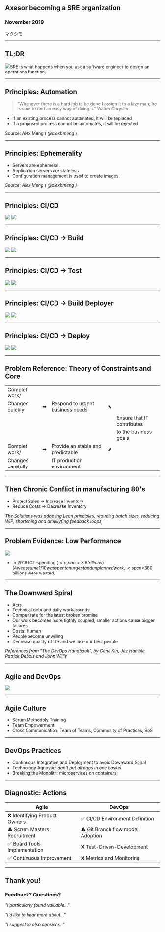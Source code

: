 <link rel="stylesheet" href="https://use.fontawesome.com/releases/v5.0.13/css/all.css" integrity="sha384-DNOHZ68U8hZfKXOrtjWvjxusGo9WQnrNx2sqG0tfsghAvtVlRW3tvkXWZh58N9jp" crossorigin="anonymous">

## Axesor becoming a SRE organization
### November 2019
<!-- .slide: data-background="/images/kaizen1.png" -->
マクシモ

---

## TL;DR
<img class="plain" src="/images/TL;DR.png">SRE is what happens when you ask a software engineer to design an operations function.</img>

---

## Principles: Automation
>“Whenever there is a hard job to be done I assign it to a lazy man; he is sure to find an easy way of doing it.” Walter Chrysler

* If an existing process cannot automated, it will be replaced
* If a proposed process cannot be automates, it will be rejected

Source: Alex Meng ( <i class="fab fa-medium-m">@alexbmeng</i> )

---

## Principles: Ephemerality
* Servers are ephemeral.
* Application servers are stateless
* Configuration management is used to create images.

_Source: Alex Meng ( <i class="fab fa-medium-m">@alexbmeng</i> )_

---

## Principles: CI/CD
<img class="plain" src="/images/cicd.png"></img>
<img class="plain" src="/images/cicd1.png"></img>

---

## Principles: CI/CD &#x2192; Build
<img class="plain" src="/images/cicd.png"></img>
<img class="plain" src="/images/cicd2.png"></img>

---

## Principles: CI/CD &#x2192; Test
<img class="plain" src="/images/cicd.png"></img>
<img class="plain" src="/images/cicd3.png"></img>

---

## Principles: CI/CD &#x2192; Build Deployer
<img class="plain" src="/images/cicd.png"></img>
<img class="plain" src="/images/cicd4.png"></img>

---

## Principles: CI/CD &#x2192; Deploy
<img class="plain" src="/images/cicd.png"></img>
<img class="plain" src="/images/cicd5.png"></img>

---

## Problem Reference: Theory of Constraints and Core
<table>
<tr><td>Complet work/</td></tr>
<tr><td>Changes quickly</td><td>&#x27a1;</td><td>Respond to urgent business needs</td><td>&#x2b0a;</td></tr>
<tr><td colspan=4></td><td>Ensure that IT contributes</td></tr>
<tr><td colspan=4></td><td>to the business goals</td></tr>
<tr><td>Complet work/</td><td>&#x27a1;</td><td>Provide an stable and predictable</td><td>&#x2b08;</td></tr>
<tr><td>Changes carefully</td><td></td><td>IT production environment</td></tr>
</table>

----
## Then Chronic Conflict in manufacturing 80's

* Protect Sales &#x2192; Increase Inventory 
* Reduce Costs  &#x2192; Decrease Inventory

_The Solutions was adopting Lean principles, reducing batch sizes,
reducing WiP, shortening and ampliyfing feedback loops_

---
## Problem Evidence: Low Performance

<img src="/images/gartner.png"></img>
 * In 2018 ICT spending (<span>$</span>3.8 trillions)(4% global GDP).If
 we assume 1/10 was spent on urgent and unplanned work, <span>$</span>380
 billions were wasted.

----
## The Downward Spiral 
* Acts
 * Technical debt and daily workarounds
 * Compensate for the latest broken promise
 * Our work becomes more tigthly coupled, smaller actions cause bigger
failures
* Costs: Human
 * People become unwilling
 * Decrease quality of life and we lose our best people

_References from "The DevOps Handbook", by Gene Kin, Jez Hamble, Patrick
Debois and John Willis_

---
## Agile and DevOps
<img src="/images/agile_devops.png"></img>

----
## Agile Culture
* Scrum Methodoly Training
* Team Empowerment
* Cross Communication: Team of Teams, Community of Practices, SoS

----
## DevOps Practices
* Continuous Integration and Deployment to avoid Downward Spiral
* Technology Agnostic: _don't put all eggs in one basket_
* Breaking the Monolith: microservices on containers

---
## Diagnostic: Actions

Agile                               | DevOps
----------------------------------- | --------------------------------------
&#x274c; Identifying Product Owners | &#x2705; CI/CD Environment Definition  
&#x26a0; Scrum Masters Recruitment  | &#x26A0; Git Branch flow model Adoption
&#x2705; Board Tools Implementation | &#x274c; Test-Driven-Development
&#x2705; Continuous Improvement     | &#x274c; Metrics and Monitoring

---
## Thank you!
### Feedback? Questions?

<i class="fas fa-cloud"></i> 

_"I particularly found valuable..."_

_"I'd like to hear more about..."_

_"I suggest to also consider..."_

